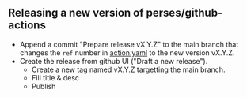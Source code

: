 ## Releasing a new version of perses/github-actions

- Append a commit "Prepare release vX.Y.Z" to the main branch that changes the `ref` number in [action.yaml](action.yaml) to the new version vX.Y.Z.
- Create the release from github UI ("Draft a new release").
  - Create a new tag named vX.Y.Z targetting the main branch.
  - Fill title & desc
  - Publish